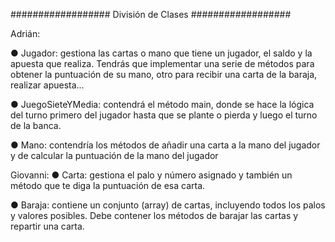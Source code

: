 ################## División de Clases ##################

Adrián:

● Jugador: gestiona las cartas o mano que tiene un jugador, el saldo y
la apuesta que realiza. Tendrás que implementar una serie de métodos
para obtener la puntuación de su mano, otro para recibir una carta de
la baraja, realizar apuesta...

● JuegoSieteYMedia: contendrá el método main, donde se hace la lógica
del turno primero del jugador hasta que se plante o pierda y luego el
turno de la banca.

● Mano: contendría los métodos de añadir una carta a la mano del
jugador y de calcular la puntuación de la mano del jugador

Giovanni:
● Carta: gestiona el palo y número asignado y también un método que te
diga la puntuación de esa carta.

● Baraja: contiene un conjunto (array) de cartas, incluyendo todos los
palos y valores posibles. Debe contener los métodos de barajar las
cartas y repartir una carta.
